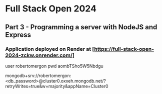 # Full Stack Open 2024
## Part 3 - Programming a server with NodeJS and Express
### Application deployed on Render at [https://full-stack-open-2024-zckw.onrender.com/]

user robertomergon
pwd aombTSho5W5Nbdgu

mongodb+srv://robertomergon:<db_password>@cluster0.oxxeh.mongodb.net/?retryWrites=true&w=majority&appName=Cluster0